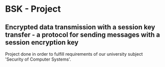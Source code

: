 # BSK - Project
## Encrypted data transmission with a session key transfer - a protocol for sending messages with a session encryption key

Project done in order to fulfill requirements of our university subject 'Security of Computer Systems'.
